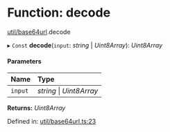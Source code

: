 # Function: decode

[util/base64url](../modules/util_base64url.md).decode

▸ `Const` **decode**(`input`: *string* \| *Uint8Array*): *Uint8Array*

#### Parameters

| Name | Type |
| :------ | :------ |
| `input` | *string* \| *Uint8Array* |

**Returns:** *Uint8Array*

Defined in: [util/base64url.ts:23](https://github.com/panva/jose/blob/v3.12.0/src/util/base64url.ts#L23)
